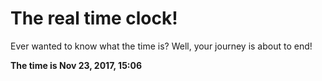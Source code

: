 # The real time clock!

Ever wanted to know what the time is? Well, your journey is about to end!

**The time is Nov 23, 2017, 15:06**
